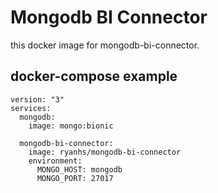# Mongodb BI Connector

this docker image for mongodb-bi-connector.


## docker-compose example

```
version: "3"
services:
  mongodb:
    image: mongo:bionic
  
  mongodb-bi-connector:
    image: ryanhs/mongodb-bi-connector
    environment:
      MONGO_HOST: mongodb
      MONGO_PORT: 27017  

```
